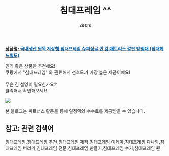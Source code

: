 ﻿---
layout: post
title:  "침대프레임 ^^"
author: zacra
categories: [ 아이템 ]
tags: [침대프레임,침대프레임 추천,침대프레임 제작,침대프레임 이케아,침대프레임 다나와,침대프레임 버리기,침대프레임 전문,침대프레임 만들기,침대프레임 수거,침대프레임 퀸]
image: https://static.coupangcdn.com/image/vendor_inventory/a951/3a5a9f604d93f8e4055b8170cacf40d9827c78ead65634eede523b65641d.jpg 
description: "쿠팡에서 침대프레임 관련 키워드로 가장 고객 선호도가 높은 제품이랍니다."
rating: 4.5
---

<a href="https://link.coupang.com/re/AFFSDP?lptag=AF8407795&pageKey=4760853740&itemId=6065770317&vendorItemId=73362566021&traceid=V0-153-7ac499f3566178e7"><b>상품명: <font color='#01579B'>국내생산 원목 저상형 침대프레임 슈퍼싱글 퀸 킹 매트리스 깔판 받침대 (침대헤드별도)</font></b></a>

인기 좋은 상품만 추천해요!<br/>
쿠팡에서 "침대프레임" 와 관련해서 선호도가 가장 높은 제품이에요!<br/><br/>
무슨 긴 설명이 필요한가요?  
클릭해서 확인해보세요


<a href="https://link.coupang.com/re/AFFSDP?lptag=AF8407795&pageKey=4760853740&itemId=6065770317&vendorItemId=73362566021&traceid=V0-153-7ac499f3566178e7"><img src="https://thumbnail8.coupangcdn.com/thumbnails/remote/q89/image/vendor_inventory/981f/f75e4b2e9955839c8b45ba8834a90dd9467c4432d08c40b8065088351ec0.jpg"></a> 

본 블로그는 파트너스 활동을 통해 일정액의 수수료를 제공받을 수 있습니다.

## 참고: 관련 검색어    
침대프레임,침대프레임 추천,침대프레임 제작,침대프레임 이케아,침대프레임 다나와,침대프레임 버리기,침대프레임 전문,침대프레임 만들기,침대프레임 수거,침대프레임 퀸